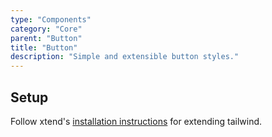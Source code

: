 ```yaml
---
type: "Components"
category: "Core"
parent: "Button"
title: "Button"
description: "Simple and extensible button styles."
---
```


## Setup

Follow xtend's [installation instructions](/introduction/getting-started/setup) for extending tailwind.
